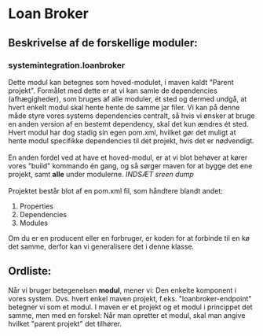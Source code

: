 # Loan Broker

## Beskrivelse af de forskellige moduler:

### systemintegration.loanbroker
Dette modul kan betegnes som hoved-modulet, i maven kaldt "Parent projekt". Formålet med dette er at vi kan samle de dependencies (afhægigheder), som bruges af alle moduler, ét sted og dermed undgå, at hvert enkelt modul skal hente hente de samme jar filer. Vi kan på denne måde styre vores systems dependencies centralt, så hvis vi ønsker at bruge en anden version af en bestemt dependency, skal det kun ændres ét sted. Hvert modul har dog stadig sin egen pom.xml, hvilket gør det muligt at hente modul specifikke dependencies til det projekt, hvis det er nødvendigt.  
<br>
En anden fordel ved at have et hoved-modul, er at vi blot behøver at kører vores "build" kommando én gang, og så sørger maven for at bygge det ene projekt, samt **alle** under modulerne. *INDSÆT sreen dump* 
<br><br>
Projektet består blot af en pom.xml fil, som håndtere blandt andet:
1. Properties
2. Dependencies
3. Modules



Om du er en producent eller en forbruger, er koden for at forbinde til en kø det samme, derfor kan vi generalisere det i denne klasse.


## Ordliste:
Når vi bruger betegenelsen **modul**, mener vi: Den enkelte komponent i vores system. Dvs. hvert enkel maven projekt, f.eks. "loanbroker-endpoint" betegner vi som et modul. I maven er et projekt og et modul i princippet det samme, men med en forskel: Når man opretter et modul, skal man angive hvilket "parent projekt" det tilhører.
